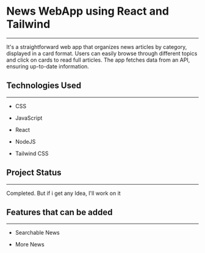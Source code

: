 <h1>News WebApp using React and Tailwind</h1>
<hr><p>It's a straightforward web app that organizes news articles by category, displayed in a card format. Users can easily browse through different topics and click on cards to read full articles. The app fetches data from an API, ensuring up-to-date information.</p><h2>Technologies Used</h2>
<hr><ul>
<li>CSS</li>
</ul><ul>
<li>JavaScript</li>
</ul><ul>
<li>React</li>
</ul><ul>
<li>NodeJS</li>
</ul><ul>
<li>Tailwind CSS</li>
</ul><h2>Project Status</h2>
<hr><p>Completed. But if i get any Idea, I'll work on it</p><h2>Features that can be added</h2>
<hr><ul>
<li>Searchable News</li>
</ul><ul>
<li>More News</li>
</ul>